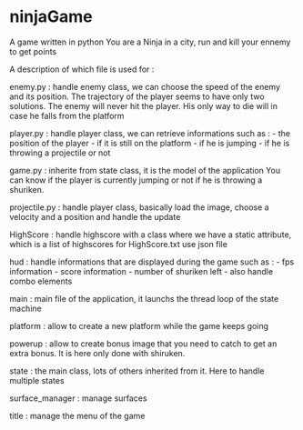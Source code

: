 ninjaGame
=========

A game written in python
You are a Ninja in a city, run and kill your ennemy to get points

A description of which file is used for :
	
enemy.py : handle enemy class, we can choose the speed of the enemy and its
position. The trajectory of the player seems to have only two solutions. The
enemy will never hit the player. His only way to die will in case he falls from
the platform

player.py : handle player class, we can retrieve informations such as :
		- the position of the player
		- if it is still on the platform
		- if he is jumping
		- if he is throwing a projectile or not

game.py : inherite from state class, it is the model of the application
		  You can know if the player is currently jumping or not
		  if he is throwing a shuriken.

projectile.py : handle player class, basically load the image, choose a velocity
and a position and handle the update

HighScore : handle highscore with a class where we have a static attribute,
which is a list of highscores
for HighScore.txt use json file

hud : handle informations that are displayed during the game such as :
	- fps information
	- score information
	- number of shuriken left
	- also handle combo elements

main : main file of the application, it launchs the thread loop of the state
		machine

platform : allow to create a new platform while the game keeps going

powerup : allow to create bonus image that you need to catch to get an extra
bonus. It is here only done with shiruken.

state : the main class, lots of others inherited from it. Here to handle
multiple states

surface_manager : manage surfaces

title : manage the menu of the game
